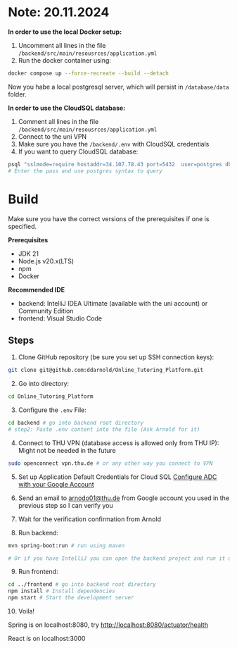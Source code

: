 # Note: 20.11.2024

**In order to use the local Docker setup:**

1. Uncomment all lines in the file `/backend/src/main/resousrces/application.yml`
2. Run the docker container using:

```bash
docker compose up --force-recreate --build --detach
```

Now you habe a local postgresql server, which will persist in `/database/data` folder.

**In order to use the CloudSQL database:**

1. Comment all lines in the file `/backend/src/main/resousrces/application.yml`
2. Connect to the uni VPN
3. Make sure you have the `/backend/.env` with CloudSQL credentials
4. If you want to query CloudSQL database:

```bash
psql "sslmode=require hostaddr=34.107.78.43 port=5432  user=postgres dbname=test"
# Enter the pass and use postgres syntax to query
```

# Build

Make sure you have the correct versions of the prerequisites if one is specified.

**Prerequisites**

- JDK 21
- Node.js v20.x(LTS)
- npm
- Docker

**Recommended IDE**

- backend: IntelliJ IDEA Ultimate (available with the uni account) or Community Edition
- frontend: Visual Studio Code

## Steps

1. Clone GitHub repository (be sure you set up SSH connection keys):

```bash
git clone git@github.com:ddarnold/Online_Tutoring_Platform.git
```

2. Go into directory:

```bash
cd Online_Tutoring_Platform
```

3. Configure the `.env` File:

```bash
cd backend # go into backend root directory
# step2: Paste .env content into the file (Ask Arnold for it)
```

4. Connect to THU VPN (database access is allowed only from THU IP):
   Might not be needed in the future

```bash
sudo openconnect vpn.thu.de # or any other way you connect to VPN
```

5. Set up Application Default Credentials for Cloud SQL
   [Configure ADC with your Google Account](https://cloud.google.com/docs/authentication/provide-credentials-adc#google-idp)

6. Send an email to [arnodo01@thu.de](arnodo01@thu.de) from Google account you used in the previous step so I can verify you

7. Wait for the verification confirmation from Arnold

8. Run backend:

```bash
mvn spring-boot:run # run using maven

# Or if you have IntelliJ you can open the backend project and run it using Shift + F10
```

9. Run frontend:

```bash
cd ../frontend # go into backend root directory
npm install # Install dependencies
npm start # Start the development server
```

10. Voila!

Spring is on localhost:8080, try <http://localhost:8080/actuator/health>

React is on localhost:3000
